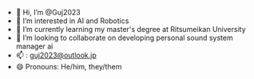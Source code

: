 - 👋 Hi, I’m @Guj2023
- 👀 I’m interested in AI and Robotics
- 🌱 I’m currently learning my master's degree at Ritsumeikan University
- 💞️ I’m looking to collaborate on developing personal sound system manager ai
- 📫 : guj2023@outlook.jp
- 😄 Pronouns: He/him, they/them

<!---
Guj2023/Guj2023 is a ✨ special ✨ repository because its `README.md` (this file) appears on your GitHub profile.
You can click the Preview link to take a look at your changes.
--->
